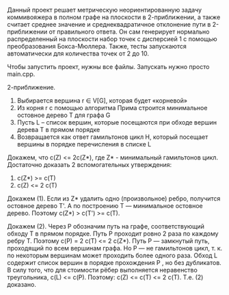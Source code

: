 Данный проект решает метрическую неориентированную задачу коммивояжера в полном графе на плоскости в 2-приближении, а также считает среднее значение и среднеквадратичное отклонение пути в 2-приближении от правильного ответа.
Он сам генерирует нормально распределенный на плоскости набор точек с дисперсией 1 с помощью преобразования Бокса-Мюллера.
Также, тесты запускаются автоматически для количества точек от 2 до 10.

Чтобы запустить проект, нужны все файлы. Запускать нужно просто main.cpp.

2-приближение.
1. Выбирается вершина r ∈ V[G], которая будет «корневой»
2. Из корня r с помощью алгоритма Прима строится минимальное остовное дерево T для графа G
3. Пусть L – список вершин, которые посещаются при обходе вершин дерева T в прямом порядке
4. Возвращается как ответ гамильтонов цикл H, который посещает вершины в порядке перечисления в списке L

Докажем, что c(Z) <= 2c(Z*), где Z* - минимальный гамильтонов цикл.
Достаточно доказать 2 вспомогательных утверждения:
1) c(Z*) >= c(T)
2) c(Z) <= 2 c(T)

Докажем (1). Если из Z* удалить одно (произвольное) ребро, получится остовное дерево T'.
А по построению T — минимальное остовное дерево. Поэтому c(Z*) > c(T') >= c(T).

Докажем (2). Через P обозначим путь на графе, соответствующий обходу T в прямом порядке.
Путь P проходит ровно 2 раза по каждому ребру T. Поэтому c(P) = 2 c(T) <= 2 c(Z*).
Путь P — замкнутый путь, проходящий по всем вершинам графа. Но P — не гамильтонов цикл,
т. к. по некоторым вершинам может проходить более одного раза. Обход L содержит список
вершин в порядке прохождения P , но без дубликатов. В силу того, что для стоимости рёбер выполняется
неравенство треугольника, c(L) <= c(P). Поэтому: c(Z) <= c(T) <= 2 c(T). Т.е. (2) доказано.
